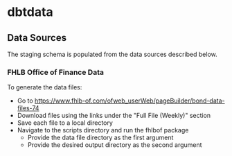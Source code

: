 # dbtdata

## Data Sources

The staging schema is populated from the data sources described below.

### FHLB Office of Finance Data

To generate the data files:

- Go to https://www.fhlb-of.com/ofweb_userWeb/pageBuilder/bond-data-files-74
- Download files using the links under the "Full File (Weekly)" section
- Save each file to a local directory
- Navigate to the scripts directory and run the fhlbof package
    - Provide the data file directory as the first argument
    - Provide the desired output directory as the second argument






